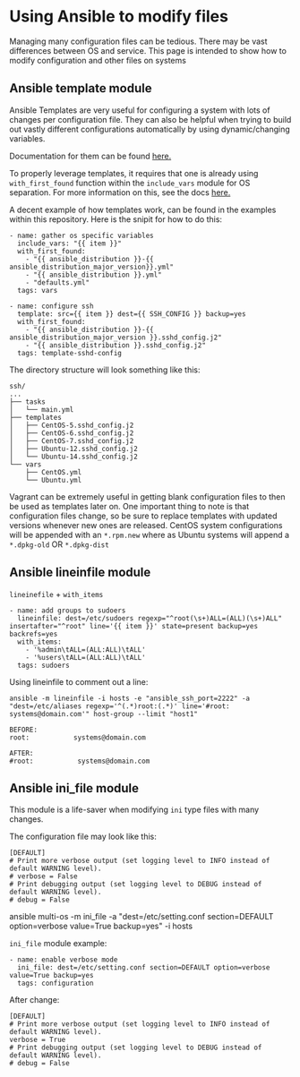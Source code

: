 # Using Ansible to modify files
Managing many configuration files can be tedious.  There may be vast differences between OS and service.  This page is intended to show how to modify configuration and other files on systems

## Ansible template module

Ansible Templates are very useful for configuring a system with lots of changes per configuration file.  They can also be helpful when trying to build out vastly different configurations automatically by using dynamic/changing variables.

Documentation for them can be found [here.](http://docs.ansible.com/ansible/template_module.html)

To properly leverage templates, it requires that one is already using `with_first_found` function within the `include_vars` module for OS separation.  For more information on this, see the docs [here.](../os-dependent-tasks/variables.md)

A decent example of how templates work, can be found in the examples within this repository.  Here is the snipit for how to do this:

```
- name: gather os specific variables
  include_vars: "{{ item }}"
  with_first_found:
    - "{{ ansible_distribution }}-{{ ansible_distribution_major_version}}.yml"
    - "{{ ansible_distribution }}.yml"
    - "defaults.yml"
  tags: vars

- name: configure ssh
  template: src={{ item }} dest={{ SSH_CONFIG }} backup=yes
  with_first_found:
    - "{{ ansible_distribution }}-{{ ansible_distribution_major_version }}.sshd_config.j2"
    - "{{ ansible_distribution }}.sshd_config.j2"
  tags: template-sshd-config
```

The directory structure will look something like this:

```
ssh/
...
├── tasks
│   └── main.yml
├── templates
│   ├── CentOS-5.sshd_config.j2
│   ├── CentOS-6.sshd_config.j2
│   ├── CentOS-7.sshd_config.j2
│   ├── Ubuntu-12.sshd_config.j2
│   └── Ubuntu-14.sshd_config.j2
└── vars
    ├── CentOS.yml
    └── Ubuntu.yml
```

Vagrant can be extremely useful in getting blank configuration files to then be used as templates later on.  One important thing to note is that configuration files change, so be sure to replace templates with updated versions whenever new ones are released.  CentOS system configurations will be appended with an `*.rpm.new` where as Ubuntu systems will append a `*.dpkg-old` OR `*.dpkg-dist`

## Ansible lineinfile module

`lineinefile` + `with_items`

```
- name: add groups to sudoers
  lineinfile: dest=/etc/sudoers regexp="^root(\s+)ALL=(ALL)(\s+)ALL" insertafter="^root" line='{{ item }}' state=present backup=yes backrefs=yes
  with_items:
    - '%admin\tALL=(ALL:ALL)\tALL'
    - '%users\tALL=(ALL:ALL)\tALL'
  tags: sudoers
```

Using lineinfile to comment out a line:

```
ansible -m lineinfile -i hosts -e "ansible_ssh_port=2222" -a "dest=/etc/aliases regexp='^(.*)root:(.*)' line='#root:           systems@domain.com'" host-group --limit "host1"
```

```
BEFORE:
root:           systems@domain.com
 
AFTER:
#root:           systems@domain.com
```

## Ansible ini_file module

This module is a life-saver when modifying `ini` type files with many changes.

The configuration file may look like this:

```
[DEFAULT]
# Print more verbose output (set logging level to INFO instead of default WARNING level).
# verbose = False
# Print debugging output (set logging level to DEBUG instead of default WARNING level).
# debug = False
```

ansible multi-os -m ini_file -a "dest=/etc/setting.conf section=DEFAULT option=verbose value=True backup=yes" -i hosts

`ini_file` module example:

```
- name: enable verbose mode
  ini_file: dest=/etc/setting.conf section=DEFAULT option=verbose value=True backup=yes
  tags: configuration
```

After change:

```
[DEFAULT]
# Print more verbose output (set logging level to INFO instead of default WARNING level).
verbose = True
# Print debugging output (set logging level to DEBUG instead of default WARNING level).
# debug = False
```
